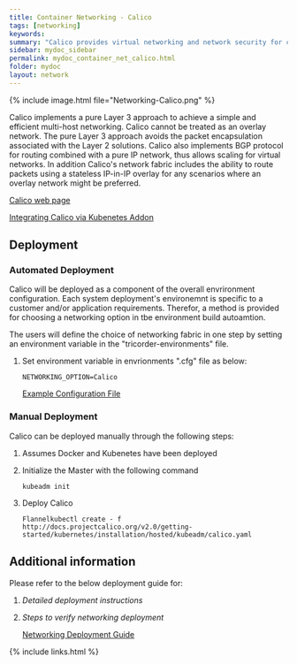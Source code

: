 ```yaml
---
title: Container Networking - Calico
tags: [networking]
keywords:
summary: "Calico provides virtual networking and network security for containers. Calico provides a flat IP network that can typically be run without any encapsulation (no overlays). "
sidebar: mydoc_sidebar
permalink: mydoc_container_net_calico.html
folder: mydoc
layout: network
---
```


{% include image.html file="Networking-Calico.png" %}


Calico implements a pure Layer 3 approach to achieve a simple and efficient multi-host networking. Calico cannot be treated as an overlay network. The pure Layer 3 approach avoids the packet encapsulation associated with the Layer 2 solutions. Calico also implements BGP protocol for routing combined with a pure IP network, thus allows scaling for virtual networks. In addition Calico's network fabric includes the ability to route packets using a stateless IP-in-IP overlay for any scenarios where an overlay network might be preferred.

[Calico web page](https://www.projectcalico.org//)

[Integrating Calico via Kubenetes Addon](https://kubernetes.io/docs/admin/addons/)


## Deployment

### Automated Deployment
Calico will be deployed as a component of the overall envrironment configuration. Each system deployment's environemnt is specific to a customer and/or application requirements. Therefor, a method is provided for choosing a networking option in tbe environment build autoamtion. 

The users will define the choice of networking fabric in one step by setting an environment variable in the "tricorder-environments" file.

1. Set environment variable in envrionments ".cfg" file as below:

	`NETWORKING_OPTION=Calico`
	
	  [Example Configuration File](https://bitbucket-eng-sjc1.cisco.com/bitbucket/projects/TRIC/repos/tricorder-environments/browse/prod/vsphere/tenants/example/example.cfg)

### Manual Deployment 

Calico can be deployed manually through the following steps: 

1. Assumes Docker and Kubenetes have been deployed2. 	Initialize the Master with the following command	
	`kubeadm init`
3. Deploy Calico

	`Flannelkubectl create - f http://docs.projectcalico.org/v2.0/getting-started/kubernetes/installation/hosted/kubeadm/calico.yaml`	

## Additional information

Please refer to the below deployment guide for:

1. *Detailed deployment instructions* 
2. *Steps to verify networking deployment*
 
	[Networking Deployment Guide](https://cisco.jiveon.com/docs/DOC-1702651)


{% include links.html %}

